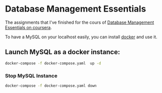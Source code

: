 # Database Management Essentials

The assignments that I've finished for the cours of [Database Management Essentials on coursera](https://www.coursera.org/learn/database-management).


To have a MySQL on your localhost easily, you can install [docker](https://docs.docker.com/get-docker/) and use it. 


## Launch MySQL as a docker instance: 
```bash
docker-compose -f docker-compose.yaml  up -d 
```

### Stop MySQL Instance
```bash
docker-compose -f docker-compose.yaml down
```
